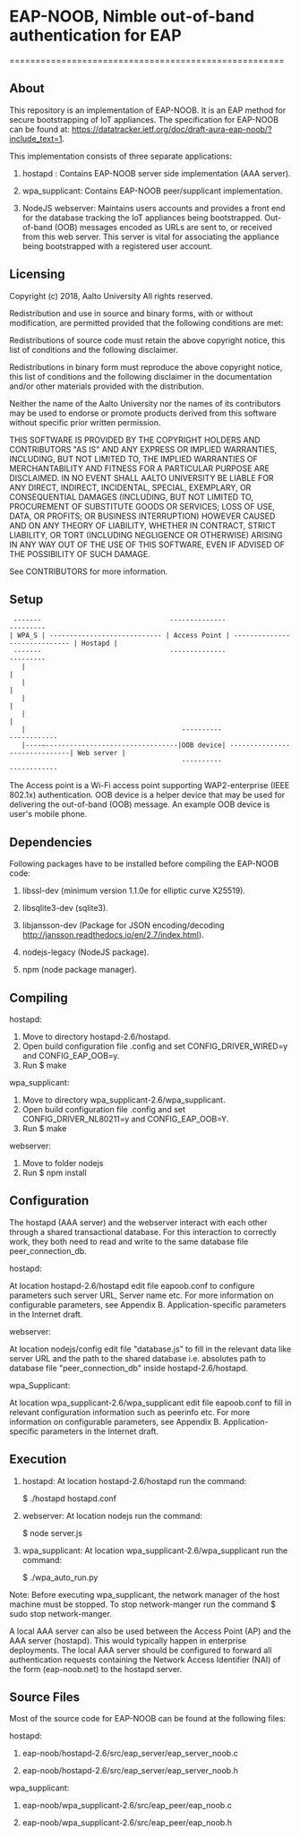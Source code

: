 # EAP-NOOB, Nimble out-of-band authentication for EAP 
=====================================================

About
-------- 

This repository is an implementation of EAP-NOOB. It is an EAP method for secure bootstrapping of IoT appliances. The specification for EAP-NOOB can be found at: https://datatracker.ietf.org/doc/draft-aura-eap-noob/?include_text=1.

This implementation consists of three separate applications:

1. hostapd : Contains EAP-NOOB server side implementation (AAA server).

2. wpa_supplicant:  Contains EAP-NOOB peer/supplicant implementation. 

3. NodeJS webserver:  Maintains users accounts and provides a front end for the database tracking the IoT appliances being bootstrapped. Out-of-band (OOB) messages encoded as URLs are sent to, or received from this web server. This server is vital for associating the appliance being bootstrapped with a registered user account.

Licensing
------------       
Copyright (c) 2018, Aalto University 
All rights reserved. 
 
Redistribution and use in source and binary forms, with or without modification, are permitted provided that the following conditions are met: 

Redistributions of source code must retain the above copyright notice, this list of conditions and the following disclaimer. 

Redistributions in binary form must reproduce the above copyright notice, this list of conditions and the following disclaimer in the documentation and/or other materials provided with the distribution. 

Neither the name of the Aalto University nor the names of its contributors may be used to endorse or promote products derived from this software without specific prior written permission. 
 
 THIS SOFTWARE IS PROVIDED BY THE COPYRIGHT HOLDERS AND CONTRIBUTORS "AS IS" AND ANY EXPRESS OR IMPLIED WARRANTIES, INCLUDING, BUT NOT LIMITED TO, THE IMPLIED WARRANTIES OF MERCHANTABILITY AND FITNESS FOR A PARTICULAR PURPOSE ARE DISCLAIMED. IN NO EVENT SHALL AALTO UNIVERSITY BE LIABLE FOR ANY DIRECT, INDIRECT, INCIDENTAL, SPECIAL, EXEMPLARY, OR CONSEQUENTIAL DAMAGES (INCLUDING, BUT NOT LIMITED TO, PROCUREMENT OF SUBSTITUTE GOODS OR SERVICES; LOSS OF USE, DATA, OR PROFITS; OR BUSINESS INTERRUPTION) HOWEVER CAUSED AND ON ANY THEORY OF LIABILITY, WHETHER IN CONTRACT, STRICT LIABILITY, OR TORT (INCLUDING NEGLIGENCE OR OTHERWISE) ARISING IN ANY WAY OUT OF THE USE OF THIS  SOFTWARE, EVEN IF ADVISED OF THE POSSIBILITY OF SUCH DAMAGE. 
 
See CONTRIBUTORS for more information. 

Setup
-------

	 -------                                --------------				                   ---------
	| WPA_S | ---------------------------- | Access Point | ----------------------------- | Hostapd |
	 -------                                --------------                                 ---------
	   |                                                                                      |
	   |                                                                                      | 
	   |                                                                                      |
	   |                                                                                      |
	   |			                           ----------                                 ------------
	   |----–---------------------------------|OOB device| ------------------------------| Web server |
		                                       ----------                                 ------------


The Access point is a Wi-Fi access point supporting WAP2-enterprise (IEEE 802.1x) authentication. OOB device is a helper device that may be used for delivering the out-of-band (OOB) message. An example OOB device is user's mobile phone.

Dependencies
-----------------  

Following packages have to be installed before compiling the EAP-NOOB code:

1. libssl-dev (minimum version 1.1.0e for elliptic curve X25519). 

2. libsqlite3-dev (sqlite3). 

3. libjansson-dev (Package for JSON encoding/decoding http://jansson.readthedocs.io/en/2.7/index.html). 

4. nodejs-legacy (NodeJS package). 

5. npm (node package manager). 

Compiling 
--------------
 
hostapd:

1) Move to directory  hostapd-2.6/hostapd.	
2) Open build configuration file .config and set CONFIG_DRIVER_WIRED=y and CONFIG_EAP_OOB=y.	
3) Run $ make


wpa_supplicant:

1) Move to directory  wpa_supplicant-2.6/wpa_supplicant.	
2) Open build configuration file .config and set CONFIG_DRIVER_NL80211=y and CONFIG_EAP_OOB=Y. 	
3) Run $ make


webserver: 

1) Move to folder nodejs	
2) Run	$ npm install	
    
Configuration
---------------  

The hostapd (AAA server) and the webserver interact with each other through a shared transactional database. For this interaction to correctly work, they both need to read and write to the same database file peer_connection_db.

hostapd:

At location hostapd-2.6/hostapd edit file eapoob.conf to configure parameters such server URL, Server name etc. For more information on configurable parameters, see Appendix B. Application-specific parameters in the Internet draft. 

webserver: 

At location nodejs/config edit file "database.js" to fill in the relevant data like server URL and the path to the shared database i.e. absolutes path to database file "peer_connection_db" inside hostapd-2.6/hostapd. 

wpa_Supplicant:

At location wpa_supplicant-2.6/wpa_supplicant edit file eapoob.conf to fill in relevant configuration information such as peerinfo etc. For more information on configurable parameters, see Appendix B. Application-specific parameters in the Internet draft. 

Execution
------------  

1. hostapd: At location hostapd-2.6/hostapd run the command:

	$  ./hostapd  hostapd.conf	

2. webserver: At location nodejs run the command:

	$ node server.js	

3. wpa_supplicant: At location wpa_supplicant-2.6/wpa_supplicant run the command:

	$ ./wpa_auto_run.py	

Note: Before executing wpa_supplicant, the network manager of the host machine must be stopped. To stop network-manger run the command $ sudo stop network-manger.	

A local AAA server can also be used between the Access Point (AP) and the AAA server (hostapd). This would typically happen in enterprise deployments. The local AAA server should be configured to forward all authentication requests containing the Network Access Identifier (NAI) of the form (eap-noob.net) to the hostapd server.  	

Source Files
-------------
Most of the source code for EAP-NOOB can be found at the following files:

hostapd:

1) eap-noob/hostapd-2.6/src/eap_server/eap_server_noob.c

2) eap-noob/hostapd-2.6/src/eap_server/eap_server_noob.h
 
wpa_supplicant:

1) eap-noob/wpa_supplicant-2.6/src/eap_peer/eap_noob.c

2) eap-noob/wpa_supplicant-2.6/src/eap_peer/eap_noob.h